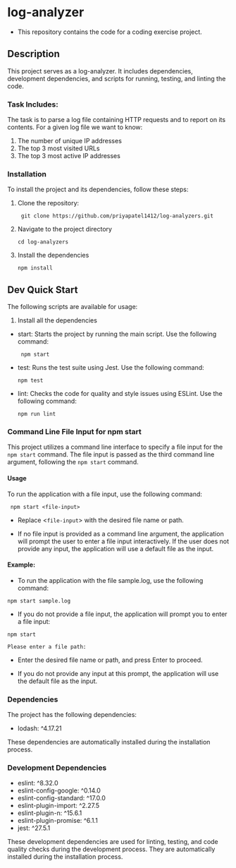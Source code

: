 # log-analyzer

- This repository contains the code for a coding exercise project.

## Description

This project serves as a log-analyzer. It includes dependencies, development dependencies, and scripts for running, testing, and linting the code.

### Task Includes:

The task is to parse a log file containing HTTP requests and to report on its contents. For a given log file we want to know:

1. The number of unique IP addresses
2. The top 3 most visited URLs
3. The top 3 most active IP addresses

### Installation

To install the project and its dependencies, follow these steps:

1. Clone the repository:

   ```shell
    git clone https://github.com/priyapatel1412/log-analyzers.git
   ```

2. Navigate to the project directory

   ```shell
   cd log-analyzers
   ```

3. Install the dependencies

   ```shell
   npm install
   ```

## Dev Quick Start

The following scripts are available for usage:

1. Install all the dependencies

- start: Starts the project by running the main script. Use the following command:

  ```shell
   npm start
  ```

- test: Runs the test suite using Jest. Use the following command:
  ```shell
  npm test
  ```
- lint: Checks the code for quality and style issues using ESLint. Use the following command:
  ```shell
  npm run lint
  ```

### Command Line File Input for npm start
This project utilizes a command line interface to specify a file input for the `npm start` command. The file input is passed as the third command line argument, following the `npm start` command.

#### Usage
To run the application with a file input, use the following command:
  ```shell
   npm start <file-input>
  ```
  - Replace <`file-input`> with the desired file name or path.

  - If no file input is provided as a command line argument, the application will prompt the user to enter a file input interactively. If the user does not provide any input, the application will use a default file as the input.

#### Example: 
- To run the application with the file sample.log, use the following command:

```shell
npm start sample.log
```

- If you do not provide a file input, the application will prompt you to enter a file input:
```shell
npm start
```
```shell
Please enter a file path:
```
- Enter the desired file name or path, and press Enter to proceed.

- If you do not provide any input at this prompt, the application will use the default file as the input.
### Dependencies

The project has the following dependencies:

- lodash: ^4.17.21

These dependencies are automatically installed during the installation process.

### Development Dependencies

- eslint: ^8.32.0
- eslint-config-google: ^0.14.0
- eslint-config-standard: ^17.0.0
- eslint-plugin-import: ^2.27.5
- eslint-plugin-n: ^15.6.1
- eslint-plugin-promise: ^6.1.1
- jest: ^27.5.1

These development dependencies are used for linting, testing, and code quality checks during the development process. They are automatically installed during the installation process.
